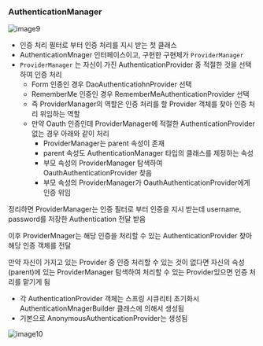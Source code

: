 ### AuthenticationManager

![image9](https://github.com/user-attachments/assets/af610c75-d1f6-408a-9c98-c8d0c08a3bce)

- 인증 처리 필터로 부터 인증 처리를 지시 받는 첫 클래스
- AuthenticationMnager 인터페이스이고, 구현한 구현체가 `ProviderManager`
- `ProviderManager` 는 자신이 가진 AuthenticationProvider 중 적절한 것을 선택하여 인증 처리
    - Form 인증인 경우 DaoAuthenticatiohnProvider 선택
    - RememberMe 인증인 경우 RememberMeAuthenticationProvider 선택
    - 즉 ProviderManager의 역할은 인증 처리를 할 Provider 객체를 찾아 인증 처리 위임하는 역할
    - 만약 Oauth 인증인데 ProviderManager에 적절한 AuthenticationProvider 없는 경우 아래와 같이 처리
        - ProviderManager는 parent 속성이 존재
        - parent 속성도 AuthenticationManager 타입의 클래스를 제정하는 속성
        - 부모 속성의 ProviderManager 탐색하여 OauthAuthenticationProvider 찾음
        - 부모 속성의 ProviderManager가 OauthAuthenticationProvider에게 인증 위임

정리하면 ProviderManager는 인증 필터로 부터 인증을 지시 받는데 username, password를 저장한 Authentication 전달 받음

이후 ProviderMnager는 해당 인증을 처리할 수 있는 AuthenticationProvider 찾아 해당 인증 객체를 전달

만약 자신이 가지고 있는 Provider 중 인증 처리할 수 있는 것이 없다면 자신의 속성(parent)에 있는 ProviderManager 탐색하여  처리할 수 있는 Provider있으면 인증 처리를 맡기게 됨

- 각 AuthenticationProvider 객체는 스프링 시큐리티 초기화시 AuthenticationMnagerBuilder 클래스에 의해서 생성됨
- 기본으로 AnonymousAuthenticationProvider는 생성됨

![image10](https://github.com/user-attachments/assets/5c83ff74-5065-4037-a245-e5f7105dd80a)
